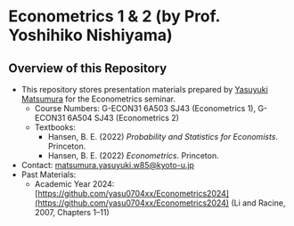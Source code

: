 # Econometrics 1 & 2 (by Prof. Yoshihiko Nishiyama)

## Overview of this Repository

- This repository stores presentation materials prepared by [Yasuyuki Matsumura](https://yasu0704xx.github.io) for the Econometrics seminar.
  - Course Numbers: G-ECON31 6A503 SJ43 (Econometrics 1), G-ECON31 6A504 SJ43 (Econometrics 2)
  - Textbooks:
    - Hansen, B. E. (2022) *Probability and Statistics for Economists*. Princeton.
    - Hansen, B. E. (2022) *Econometrics*. Princeton.
- Contact: [matsumura.yasuyuki.w85@kyoto-u.jp](mailto:matsumura.yasuyuki.w85@kyoto-u.jp)
- Past Materials:
  - Academic Year 2024: [https://github.com/yasu0704xx/Econometrics2024](https://github.com/yasu0704xx/Econometrics2024) (Li and Racine, 2007, Chapters 1–11)
